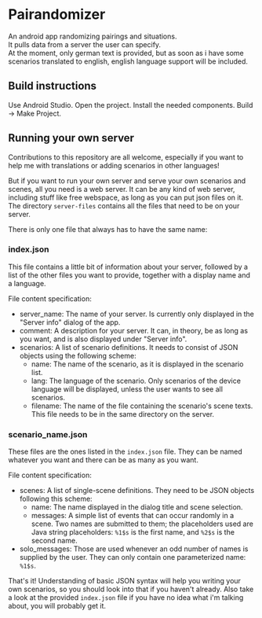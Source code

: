 # Pairandomizer
An android app randomizing pairings and situations.  
It pulls data from a server the user can specify.  
At the moment, only german text is provided, but as soon as i have some
scenarios translated to english, english language support will be included.

## Build instructions
Use Android Studio. Open the project. Install the needed components.
Build -> Make Project.

## Running your own server
Contributions to this repository are all welcome, especially if you want to
help me with translations or adding scenarios in other languages!

But if you want to run your own server and serve your own scenarios and scenes,
all you need is a web server. It can be any kind of web server, including stuff
like free webspace, as long as you can put json files on it.  
The directory `server-files` contains all the files that need to be on your
server.

There is only one file that always has to have the same name:

### index.json
This file contains a little bit of information about your server, followed by
a list of the other files you want to provide, together with a display name
and a language. 

File content specification:

* server_name: The name of your server. Is currently only displayed in the
"Server info" dialog of the app.
* comment: A description for your server. It can, in theory, be as long as you
want, and is also displayed under "Server info".
* scenarios: A list of scenario definitions. It needs to consist of JSON
objects using the following scheme:
    * name: The name of the scenario, as it is displayed in the scenario list.
    * lang: The language of the scenario. Only scenarios of the device language
    will be displayed, unless the user wants to see all scenarios. 
    * filename: The name of the file containing the scenario's scene texts.
    This file needs to be in the same directory on the server.

### scenario_name.json
These files are the ones listed in the `index.json` file. They can be named
whatever you want and there can be as many as you want.

File content specification:

* scenes: A list of single-scene definitions. They need to be JSON objects
following this scheme:
    * name: The name displayed in the dialog title and scene selection.
    * messages: A simple list of events that can occur randomly in a scene.
    Two names are submitted to them; the placeholders used are Java string
    placeholders: `%1$s` is the first name, and `%2$s` is the second name.
* solo_messages: Those are used whenever an odd number of names is supplied by
the user. They can only contain one parameterized name: `%1$s`.

That's it! Understanding of basic JSON syntax will help you writing your own
scenarios, so you should look into that if you haven't already. Also take a
look at the provided `index.json` file if you have no idea what i'm talking
about, you will probably get it.
